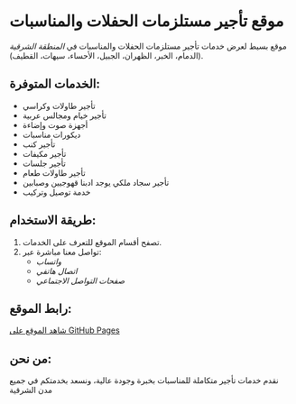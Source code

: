 # موقع تأجير مستلزمات الحفلات والمناسبات

موقع بسيط لعرض خدمات تأجير مستلزمات الحفلات والمناسبات في *المنطقة الشرقية* (الدمام، الخبر، الظهران، الجبيل، الأحساء، سيهات، القطيف).

## الخدمات المتوفرة:

- تأجير طاولات وكراسي
- تأجير خيام ومجالس عربية
- أجهزة صوت وإضاءة
- ديكورات مناسبات
- تأجير كنب
- تأجير مكيفات
- تأجير جلسات
- تأجير طاولات طعام
- تأجير سجاد ملكي
  يوجد ادبنا قهوجيين وصبابين
- خدمة توصيل وتركيب

## طريقة الاستخدام:

1. تصفح أقسام الموقع للتعرف على الخدمات.
2. تواصل معنا مباشرة عبر:
   - *واتساب*
   - *اتصال هاتفي*
   - *صفحات التواصل الاجتماعي*

## رابط الموقع:

[شاهد الموقع على GitHub Pages](https://username.github.io/party-website)

## من نحن:

نقدم خدمات تأجير متكاملة للمناسبات بخبرة وجودة عالية، ونسعد بخدمتكم في جميع مدن الشرقية
